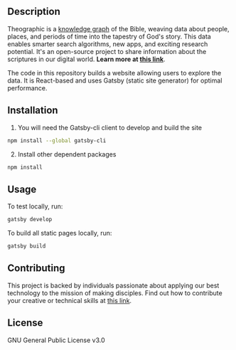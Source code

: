 ## Description

Theographic is a [knowledge graph](https://www.youtube.com/watch?v=mmQl6VGvX-c) of the Bible, weaving data about people, places, and periods of time into the tapestry of God's story. This data enables smarter search algorithms, new apps, and exciting research potential. It's an open-source project to share information about the scriptures in our digital world. **Learn more at [this link](https://www.notion.so/theographic/About-Theographic-bb40cb93b1ac43bd98252abce225d530)**.

The code in this repository builds a website allowing users to explore the data. It is React-based and uses Gatsby (static site generator) for optimal performance. 

## Installation

1. You will need the Gatsby-cli client to develop and build the site
``` sh
npm install --global gatsby-cli
```

2. Install other dependent packages

``` sh
npm install
```

## Usage
To test locally, run:
``` sh
gatsby develop
```

To build all static pages locally, run:
``` sh
gatsby build
```

## Contributing
This project is backed by individuals passionate about applying our best technology to the mission of making disciples. Find out how to contribute your creative or technical skills at [this link](https://www.notion.so/theographic/Contributing-ab417439cabb4b22a241e19184660eb7).

## License
GNU General Public License v3.0
